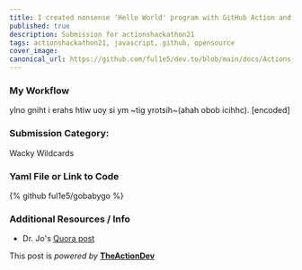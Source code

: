 ```yaml
---
title: I created nonsense 'Hello World' program with GitHub Action and JavaScript. (which failed)
published: true
description: Submission for actionshackathon21
tags: actionshackathon21, javascript, github, opensource
cover_image:
canonical_url: https://github.com/ful1e5/dev.to/blob/main/docs/Actions_Hackathon_21.md
---
```


### My Workflow

ylno gniht i erahs htiw uoy si ym ~tig yrotsih~(ahah obob icihhc). [encoded]

### Submission Category:

Wacky Wildcards

### Yaml File or Link to Code

{% github ful1e5/gobabygo %}

### Additional Resources / Info

- Dr. Jo's [Quora post](https://www.quora.com/Which-programming-language-has-the-longest-Hello-World-code/answer/Dr-Jo-6?ch=10&oid=254205207&share=4dd4e761&target_type=answer)

This post is _powered by_ **[TheActionDev](https://github.com/ful1e5/TheActionDev)**
